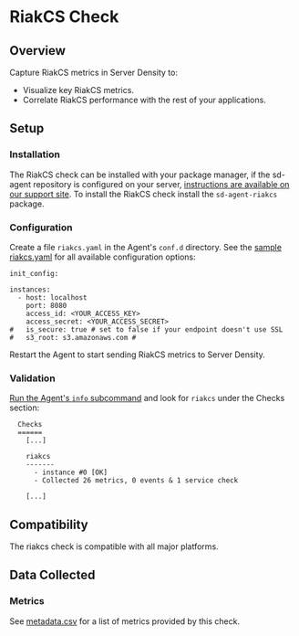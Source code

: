 # RiakCS Check

## Overview

Capture RiakCS metrics in Server Density to:

* Visualize key RiakCS metrics.
* Correlate RiakCS performance with the rest of your applications.

## Setup
### Installation

The RiakCS check can be installed with your package manager, if the sd-agent repository is configured on your server, [instructions are available on our support site](https://support.serverdensity.com/hc/en-us/search?query=RiakCS). To install the RiakCS check install the `sd-agent-riakcs` package.

### Configuration

Create a file `riakcs.yaml` in the Agent's `conf.d` directory. See the [sample riakcs.yaml](conf.yaml.example) for all available configuration options:

```
init_config:

instances:
  - host: localhost
    port: 8080
    access_id: <YOUR_ACCESS_KEY>
    access_secret: <YOUR_ACCESS_SECRET>
#   is_secure: true # set to false if your endpoint doesn't use SSL
#   s3_root: s3.amazonaws.com #
```

Restart the Agent to start sending RiakCS metrics to Server Density.

### Validation

[Run the Agent's `info` subcommand](https://docs.datadoghq.com/agent/faq/agent-status-and-information/) and look for `riakcs` under the Checks section:

```
  Checks
  ======
    [...]

    riakcs
    -------
      - instance #0 [OK]
      - Collected 26 metrics, 0 events & 1 service check

    [...]
```

## Compatibility

The riakcs check is compatible with all major platforms.

## Data Collected
### Metrics

See [metadata.csv](metadata.csv) for a list of metrics provided by this check.

